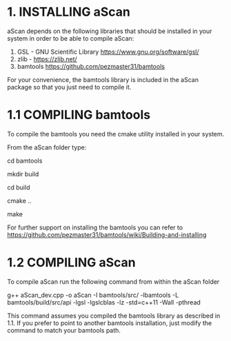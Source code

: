 # 1. INSTALLING aScan

aScan depends on the following libraries that should be installed in your system in order to be able to compile aScan:

1) GSL - GNU Scientific Library https://www.gnu.org/software/gsl/
2) zlib - https://zlib.net/
3) bamtools https://github.com/pezmaster31/bamtools

For your convenience, the bamtools library is included in the aScan package so that you just need to compile it.

# 1.1 COMPILING bamtools

To compile the bamtools you need the cmake utility installed in your system. 

From the aScan folder type:

cd bamtools

mkdir build

cd build

cmake ..

make

For further support on installing the bamtools you can refer to https://github.com/pezmaster31/bamtools/wiki/Building-and-installing

# 1.2 COMPILING aScan

To compile aScan run the following command from within the aScan folder

g++ aScan_dev.cpp -o aScan -I bamtools/src/ -lbamtools -L bamtools/build/src/api -lgsl -lgslcblas -lz -std=c++11 -Wall -pthread

This command assumes you compiled the bamtools library as described in 1.1. If you prefer to point to another bamtools installation, just modify the command to match your bamtools path.
